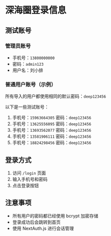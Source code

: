 # 深海圈登录信息

## 测试账号

### 管理员账号
- 手机号：`13800000000`
- 密码：`admin123`
- 用户名：刘小排

### 普通用户账号（示例）
所有导入的用户都使用相同的默认密码：`deep123456`

以下是一些测试账号：
1. 手机号：`15963664305` 密码：`deep123456`
2. 手机号：`13625556095` 密码：`deep123456`
3. 手机号：`13693562077` 密码：`deep123456`
4. 手机号：`13581906111` 密码：`deep123456`
5. 手机号：`18824298456` 密码：`deep123456`

## 登录方式
1. 访问 `/login` 页面
2. 输入手机号和密码
3. 点击登录按钮

## 注意事项
- 所有用户的密码都已经使用 bcrypt 加密存储
- 登录成功后会跳转到首页
- 使用 NextAuth.js 进行会话管理